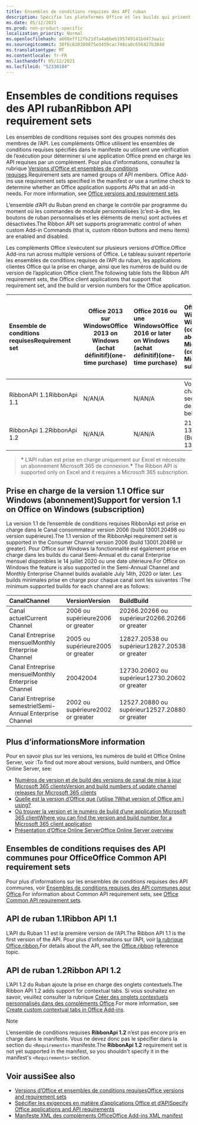```yaml
---
title: Ensembles de conditions requises des API ruban
description: Spécifie les plateformes Office et les builds qui prisent en charge les API du ruban dynamique.
ms.date: 05/12/2021
ms.prod: non-product-specific
localization_priority: Normal
ms.openlocfilehash: a608eff12fb21d7a4a6beb195749141bd473aa1c
ms.sourcegitcommit: 30f6c620380075e3459cac748ca0c656427b384d
ms.translationtype: MT
ms.contentlocale: fr-FR
ms.lasthandoff: 05/12/2021
ms.locfileid: "52330184"
---
```

# <a name="ribbon-api-requirement-sets"></a><span data-ttu-id="72269-103">Ensembles de conditions requises des API ruban</span><span class="sxs-lookup"><span data-stu-id="72269-103">Ribbon API requirement sets</span></span>

<span data-ttu-id="72269-p101">Les ensembles de conditions requises sont des groupes nommés des membres de l’API. Les compléments Office utilisent les ensembles de conditions requises spécifiés dans le manifeste ou utilisent une vérification de l’exécution pour déterminer si une application Office prend en charge les API requises par un complément. Pour plus d’informations, consultez la rubrique [Versions d’Office et ensembles de conditions requises](../../develop/office-versions-and-requirement-sets.md).</span><span class="sxs-lookup"><span data-stu-id="72269-p101">Requirement sets are named groups of API members. Office Add-ins use requirement sets specified in the manifest or use a runtime check to determine whether an Office application supports APIs that an add-in needs. For more information, see [Office versions and requirement sets](../../develop/office-versions-and-requirement-sets.md).</span></span>

<span data-ttu-id="72269-107">L’ensemble d’API du Ruban prend en charge le contrôle par programme du moment où les commandes de module personnalisées (c’est-à-dire, les boutons de ruban personnalisés et les éléments de menu) sont activées et désactivées.</span><span class="sxs-lookup"><span data-stu-id="72269-107">The Ribbon API set supports programmatic control of when custom Add-in Commands (that is, custom ribbon buttons and menu items) are enabled and disabled.</span></span>

<span data-ttu-id="72269-108">Les compléments Office s’exécutent sur plusieurs versions d’Office.</span><span class="sxs-lookup"><span data-stu-id="72269-108">Office Add-ins run across multiple versions of Office.</span></span> <span data-ttu-id="72269-109">Le tableau suivant répertorie les ensembles de conditions requises de l’API du ruban, les applications clientes Office qui la prise en charge, ainsi que les numéros de build ou de version de l’application Office client.</span><span class="sxs-lookup"><span data-stu-id="72269-109">The following table lists the Ribbon API requirement sets, the Office client applications that support that requirement set, and the build or version numbers for the Office application.</span></span>

|  <span data-ttu-id="72269-110">Ensemble de conditions requises</span><span class="sxs-lookup"><span data-stu-id="72269-110">Requirement set</span></span>  | <span data-ttu-id="72269-111">Office 2013 sur Windows</span><span class="sxs-lookup"><span data-stu-id="72269-111">Office 2013 on Windows</span></span><br><span data-ttu-id="72269-112">(achat définitif)</span><span class="sxs-lookup"><span data-stu-id="72269-112">(one-time purchase)</span></span> | <span data-ttu-id="72269-113">Office 2016 ou une Windows</span><span class="sxs-lookup"><span data-stu-id="72269-113">Office 2016 or later on Windows</span></span><br><span data-ttu-id="72269-114">(achat définitif)</span><span class="sxs-lookup"><span data-stu-id="72269-114">(one-time purchase)</span></span>   | <span data-ttu-id="72269-115">Office pour Windows\*</span><span class="sxs-lookup"><span data-stu-id="72269-115">Office on Windows\*</span></span><br><span data-ttu-id="72269-116">(connecté à un abonnement Microsoft 365)</span><span class="sxs-lookup"><span data-stu-id="72269-116">(connected to a Microsoft 365 subscription)</span></span> |  <span data-ttu-id="72269-117">Office sur iPad</span><span class="sxs-lookup"><span data-stu-id="72269-117">Office on iPad</span></span><br><span data-ttu-id="72269-118">(connecté à un abonnement Microsoft 365)</span><span class="sxs-lookup"><span data-stu-id="72269-118">(connected to a Microsoft 365 subscription)</span></span>  |  <span data-ttu-id="72269-119">Office sur Mac\*</span><span class="sxs-lookup"><span data-stu-id="72269-119">Office on Mac\*</span></span><br><span data-ttu-id="72269-120">(connecté à un abonnement Microsoft 365)</span><span class="sxs-lookup"><span data-stu-id="72269-120">(connected to a Microsoft 365 subscription)</span></span>  | <span data-ttu-id="72269-121">Office sur le web\*</span><span class="sxs-lookup"><span data-stu-id="72269-121">Office on the web\*</span></span>  |  <span data-ttu-id="72269-122">Office Online Server</span><span class="sxs-lookup"><span data-stu-id="72269-122">Office Online Server</span></span>  |
|:-----|-----|:-----|:-----|:-----|:-----|:-----|:-----|
| <span data-ttu-id="72269-123">RibbonAPI 1.1</span><span class="sxs-lookup"><span data-stu-id="72269-123">RibbonApi 1.1</span></span>  | <span data-ttu-id="72269-124">N/A</span><span class="sxs-lookup"><span data-stu-id="72269-124">N/A</span></span> | <span data-ttu-id="72269-125">N/A</span><span class="sxs-lookup"><span data-stu-id="72269-125">N/A</span></span> | <span data-ttu-id="72269-126">Voir la prise en charge</span><span class="sxs-lookup"><span data-stu-id="72269-126">See support</span></span><br><span data-ttu-id="72269-127">section ci-dessous</span><span class="sxs-lookup"><span data-stu-id="72269-127">section below</span></span> | <span data-ttu-id="72269-128">N/A</span><span class="sxs-lookup"><span data-stu-id="72269-128">N/A</span></span> | <span data-ttu-id="72269-129">16.38</span><span class="sxs-lookup"><span data-stu-id="72269-129">16.38</span></span> | <span data-ttu-id="72269-130">Novembre 2020</span><span class="sxs-lookup"><span data-stu-id="72269-130">November, 2020</span></span> | <span data-ttu-id="72269-131">N/A</span><span class="sxs-lookup"><span data-stu-id="72269-131">N/A</span></span>|
| <span data-ttu-id="72269-132">RibbonApi 1.2</span><span class="sxs-lookup"><span data-stu-id="72269-132">RibbonApi 1.2</span></span>  | <span data-ttu-id="72269-133">N/A</span><span class="sxs-lookup"><span data-stu-id="72269-133">N/A</span></span> | <span data-ttu-id="72269-134">N/A</span><span class="sxs-lookup"><span data-stu-id="72269-134">N/A</span></span> | <span data-ttu-id="72269-135">2102 (build 13801.20294)</span><span class="sxs-lookup"><span data-stu-id="72269-135">2102 (Build 13801.20294)</span></span> | <span data-ttu-id="72269-136">N/A</span><span class="sxs-lookup"><span data-stu-id="72269-136">N/A</span></span> | <span data-ttu-id="72269-137">bientôt disponible</span><span class="sxs-lookup"><span data-stu-id="72269-137">coming soon</span></span> | <span data-ttu-id="72269-138">Mai 2021</span><span class="sxs-lookup"><span data-stu-id="72269-138">May, 2021</span></span> | <span data-ttu-id="72269-139">N/A</span><span class="sxs-lookup"><span data-stu-id="72269-139">N/A</span></span>|

> <span data-ttu-id="72269-140">**&#42;** L’API ruban est prise en charge uniquement sur Excel et nécessite un abonnement Microsoft 365 de connexion.</span><span class="sxs-lookup"><span data-stu-id="72269-140">**&#42;** The Ribbon API is supported only on Excel and it requires a Microsoft 365 subscription.</span></span>

## <a name="support-for-version-11-on-office-on-windows-subscription"></a><span data-ttu-id="72269-141">Prise en charge de la version 1.1 Office sur Windows (abonnement)</span><span class="sxs-lookup"><span data-stu-id="72269-141">Support for version 1.1 on Office on Windows (subscription)</span></span>

<span data-ttu-id="72269-142">La version 1.1 de l’ensemble de conditions requises RibbonApi est prise en charge dans le Canal consommateur version 2006 (build 13001.20498 ou version supérieure).</span><span class="sxs-lookup"><span data-stu-id="72269-142">The 1.1 version of the RibbonApi requirement set is supported in the Consumer Channel version 2006 (build 13001.20498 or greater).</span></span> <span data-ttu-id="72269-143">Pour Office sur Windows la fonctionnalité est également prise en charge dans les builds du canal Semi-Annual et du canal Enterprise mensuel disponibles le 14 juillet 2020 ou une date ultérieure.</span><span class="sxs-lookup"><span data-stu-id="72269-143">For Office on Windows the feature is also supported in the Semi-Annual Channel and Monthly Enterprise Channel builds available July 14th, 2020 or later.</span></span> <span data-ttu-id="72269-144">Les builds minimales prise en charge pour chaque canal sont les suivantes :</span><span class="sxs-lookup"><span data-stu-id="72269-144">The minimum supported builds for each channel are as follows:</span></span>  

|<span data-ttu-id="72269-145">Canal</span><span class="sxs-lookup"><span data-stu-id="72269-145">Channel</span></span> | <span data-ttu-id="72269-146">Version</span><span class="sxs-lookup"><span data-stu-id="72269-146">Version</span></span> | <span data-ttu-id="72269-147">Build</span><span class="sxs-lookup"><span data-stu-id="72269-147">Build</span></span>|
|:-----|:-----|:-----|
|<span data-ttu-id="72269-148">Canal actuel</span><span class="sxs-lookup"><span data-stu-id="72269-148">Current Channel</span></span> | <span data-ttu-id="72269-149">2006 ou supérieure</span><span class="sxs-lookup"><span data-stu-id="72269-149">2006 or greater</span></span> | <span data-ttu-id="72269-150">20266.20266 ou supérieur</span><span class="sxs-lookup"><span data-stu-id="72269-150">20266.20266 or greater</span></span>|
|<span data-ttu-id="72269-151">Canal Entreprise mensuel</span><span class="sxs-lookup"><span data-stu-id="72269-151">Monthly Enterprise Channel</span></span> | <span data-ttu-id="72269-152">2005 ou supérieure</span><span class="sxs-lookup"><span data-stu-id="72269-152">2005 or greater</span></span> | <span data-ttu-id="72269-153">12827.20538 ou supérieur</span><span class="sxs-lookup"><span data-stu-id="72269-153">12827.20538 or greater</span></span>|
|<span data-ttu-id="72269-154">Canal Entreprise mensuel</span><span class="sxs-lookup"><span data-stu-id="72269-154">Monthly Enterprise Channel</span></span> | <span data-ttu-id="72269-155">2004</span><span class="sxs-lookup"><span data-stu-id="72269-155">2004</span></span> | <span data-ttu-id="72269-156">12730.20602 ou supérieur</span><span class="sxs-lookup"><span data-stu-id="72269-156">12730.20602 or greater</span></span>|
|<span data-ttu-id="72269-157">Canal Entreprise semestriel</span><span class="sxs-lookup"><span data-stu-id="72269-157">Semi-Annual Enterprise Channel</span></span> | <span data-ttu-id="72269-158">2002 ou supérieure</span><span class="sxs-lookup"><span data-stu-id="72269-158">2002 or greater</span></span> | <span data-ttu-id="72269-159">12527.20880 ou supérieur</span><span class="sxs-lookup"><span data-stu-id="72269-159">12527.20880 or greater</span></span>|

## <a name="more-information"></a><span data-ttu-id="72269-160">Plus d’informations</span><span class="sxs-lookup"><span data-stu-id="72269-160">More information</span></span>

<span data-ttu-id="72269-161">Pour en savoir plus sur les versions, les numéros de build et Office Online Server, voir :</span><span class="sxs-lookup"><span data-stu-id="72269-161">To find out more about versions, build numbers, and Office Online Server, see:</span></span>

- [<span data-ttu-id="72269-162">Numéros de version et de build des versions de canal de mise à jour Microsoft 365 clients</span><span class="sxs-lookup"><span data-stu-id="72269-162">Version and build numbers of update channel releases for Microsoft 365 clients</span></span>](https://support.office.com/article/version-and-build-numbers-of-update-channel-releases-ae942449-1fca-4484-898b-a933ea23def7)
- [<span data-ttu-id="72269-163">Quelle est la version d’Office que j’utilise ?</span><span class="sxs-lookup"><span data-stu-id="72269-163">What version of Office am I using?</span></span>](https://support.office.com/article/What-version-of-Office-am-I-using-932788b8-a3ce-44bf-bb09-e334518b8b19)
- [<span data-ttu-id="72269-164">Où trouver la version et le numéro de build d’une application Microsoft 365 client</span><span class="sxs-lookup"><span data-stu-id="72269-164">Where you can find the version and build number for a Microsoft 365 client application</span></span>](https://support.office.com/article/version-and-build-numbers-of-update-channel-releases-ae942449-1fca-4484-898b-a933ea23def7)
- [<span data-ttu-id="72269-165">Présentation d’Office Online Server</span><span class="sxs-lookup"><span data-stu-id="72269-165">Office Online Server overview</span></span>](/officeonlineserver/office-online-server-overview)

## <a name="office-common-api-requirement-sets"></a><span data-ttu-id="72269-166">Ensembles de conditions requises des API communes pour Office</span><span class="sxs-lookup"><span data-stu-id="72269-166">Office Common API requirement sets</span></span>

<span data-ttu-id="72269-167">Pour plus d’informations sur les ensembles de conditions requises des API communes, voir [Ensembles de conditions requises des API communes pour Office](office-add-in-requirement-sets.md).</span><span class="sxs-lookup"><span data-stu-id="72269-167">For information about Common API requirement sets, see [Office Common API requirement sets](office-add-in-requirement-sets.md).</span></span>

## <a name="ribbon-api-11"></a><span data-ttu-id="72269-168">API de ruban 1.1</span><span class="sxs-lookup"><span data-stu-id="72269-168">Ribbon API 1.1</span></span>

<span data-ttu-id="72269-169">L’API du Ruban 1.1 est la première version de l’API.</span><span class="sxs-lookup"><span data-stu-id="72269-169">The Ribbon API 1.1 is the first version of the API.</span></span> <span data-ttu-id="72269-170">Pour plus d’informations sur l’API, voir [la rubrique Office.ribbon.](/javascript/api/office/office.ribbon)</span><span class="sxs-lookup"><span data-stu-id="72269-170">For details about the API, see the [Office.ribbon](/javascript/api/office/office.ribbon) reference topic.</span></span>

## <a name="ribbon-api-12"></a><span data-ttu-id="72269-171">API de ruban 1.2</span><span class="sxs-lookup"><span data-stu-id="72269-171">Ribbon API 1.2</span></span>

<span data-ttu-id="72269-172">L’API 1.2 du Ruban ajoute la prise en charge des onglets contextuels.</span><span class="sxs-lookup"><span data-stu-id="72269-172">The Ribbon API 1.2 adds support for contextual tabs.</span></span> <span data-ttu-id="72269-173">Si vous souhaitez en savoir, veuillez consulter la rubrique [Créer des onglets contextuels personnalisés dans des compléments Office](../../design/contextual-tabs.md).</span><span class="sxs-lookup"><span data-stu-id="72269-173">For more information, see [Create custom contextual tabs in Office Add-ins](../../design/contextual-tabs.md).</span></span>

> [!NOTE]
> <span data-ttu-id="72269-174">L’ensemble de conditions requises **RibbonApi 1.2** n’est pas encore pris en charge dans le manifeste. Vous ne devez donc pas le spécifier dans la section du `<Requirements>` manifeste.</span><span class="sxs-lookup"><span data-stu-id="72269-174">The **RibbonApi 1.2** requirement set is not yet supported in the manifest, so you shouldn't specify it in the manifest's `<Requirements>` section.</span></span>

## <a name="see-also"></a><span data-ttu-id="72269-175">Voir aussi</span><span class="sxs-lookup"><span data-stu-id="72269-175">See also</span></span>

- [<span data-ttu-id="72269-176">Versions d’Office et ensembles de conditions requises</span><span class="sxs-lookup"><span data-stu-id="72269-176">Office versions and requirement sets</span></span>](../../develop/office-versions-and-requirement-sets.md)
- [<span data-ttu-id="72269-177">Spécifier les exigences en matière d’applications Office et d’API</span><span class="sxs-lookup"><span data-stu-id="72269-177">Specify Office applications and API requirements</span></span>](../../develop/specify-office-hosts-and-api-requirements.md)
- [<span data-ttu-id="72269-178">Manifeste XML des compléments Office</span><span class="sxs-lookup"><span data-stu-id="72269-178">Office Add-ins XML manifest</span></span>](../../develop/add-in-manifests.md)
